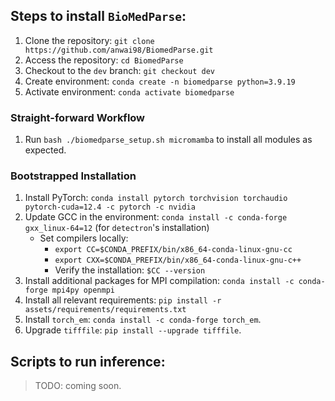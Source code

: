 ## Steps to install `BioMedParse`:

1. Clone the repository: `git clone https://github.com/anwai98/BiomedParse.git`
2. Access the repository: `cd BiomedParse`
3. Checkout to the `dev` branch: `git checkout dev`
4. Create environment: `conda create -n biomedparse python=3.9.19`
5. Activate environment: `conda activate biomedparse`

### Straight-forward Workflow
1. Run `bash ./biomedparse_setup.sh micromamba` to install all modules as expected.

### Bootstrapped Installation

1. Install PyTorch: `conda install pytorch torchvision torchaudio pytorch-cuda=12.4 -c pytorch -c nvidia`
2. Update GCC in the environment: `conda install -c conda-forge gxx_linux-64=12` (for `detectron`'s installation)
    - Set compilers locally:
        - `export CC=$CONDA_PREFIX/bin/x86_64-conda-linux-gnu-cc`
        - `export CXX=$CONDA_PREFIX/bin/x86_64-conda-linux-gnu-c++`
        - Verify the installation: `$CC --version`
3. Install additional packages for MPI compilation: `conda install -c conda-forge mpi4py openmpi`
4. Install all relevant requirements: `pip install -r assets/requirements/requirements.txt`
5. Install `torch_em`: `conda install -c conda-forge torch_em`.
6. Upgrade `tifffile`: `pip install --upgrade tifffile`.

## Scripts to run inference:

> TODO: coming soon.